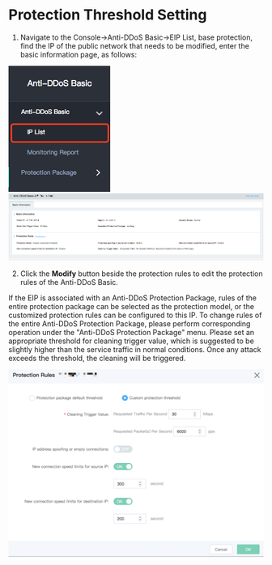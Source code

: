 # Protection Threshold Setting

1. Navigate to the Console->Anti-DDoS Basic->EIP List, base protection, find the IP of the public network that needs to be modified, enter the basic information page, as follows:

![公网IP菜单](../../../../image/Basic%20Anti-DDos/IP-list.png)
![Create Object](../../../../image/Basic%20Anti-DDos/basic%20message.png)

2. Click the **Modify** button beside the protection rules to edit the protection rules of the Anti-DDoS Basic.

If the EIP is associated with an Anti-DDoS Protection Package, rules of the entire protection package can be selected as the protection model, or the customized protection rules can be configured to this IP. To change rules of the entire Anti-DDoS Protection Package, please perform corresponding operation under the "Anti-DDoS Protection Package" menu.
Please set an appropriate threshold for cleaning trigger value, which is suggested to be slightly higher than the service traffic in normal conditions. Once any attack exceeds the threshold, the cleaning will be triggered.

![Create Object](../../../../image/Basic%20Anti-DDos/protection-rules.png)


